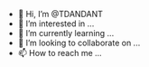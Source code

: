 - 👋 Hi, I’m @TDANDANT
- 👀 I’m interested in ...
- 🌱 I’m currently learning ...
- 💞️ I’m looking to collaborate on ...
- 📫 How to reach me ...

<!---
TDANDANT/TDANDANT is a ✨ special ✨ repository because its `README.md` (this file) appears on your GitHub profile.
You can click the Preview link to take a look at your changes.
--->
